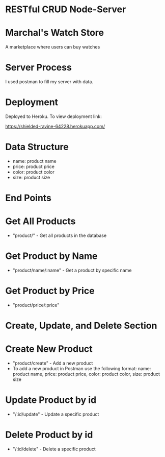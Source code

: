 # RESTful CRUD Node-Server

# Marchal's Watch Store
A marketplace where users can buy watches

# Server Process
I used postman to fill my server with data.

# Deployment
Deployed to Heroku. To view deployment link:

https://shielded-ravine-64228.herokuapp.com/

# Data Structure
* name: product name
* price: product price
* color: product color
* size: product size

# End Points

# Get All Products
* "product/" - Get all products in the database

# Get Product by Name
* "product/name/:name" - Get a product by specific name

# Get Product by Price
* "product/price/:price"

# Create, Update, and Delete Section

# Create New Product
* "product/create" - Add a new product
* To add a new product in Postman use the following format:
name: product name,
price: product price,
color: product color,
size: product size

# Update Product by id
* "/:id/update" - Update a specific product

# Delete Product by id
* "/:id/delete" - Delete a specific product